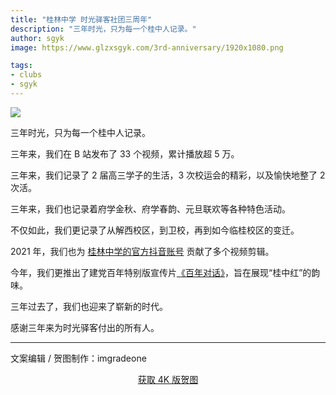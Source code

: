 ```yaml
---
title: "桂林中学 时光驿客社团三周年"
description: "三年时光，只为每一个桂中人记录。"
author: sgyk
image: https://www.glzxsgyk.com/3rd-anniversary/1920x1080.png

tags:
- clubs
- sgyk
---
```


![](https://www.glzxsgyk.com/3rd-anniversary/1920x1080.png)

三年时光，只为每一个桂中人记录。

三年来，我们在 B 站发布了 33 个视频，累计播放超 5 万。

三年来，我们记录了 2 届高三学子的生活，3 次校运会的精彩，以及愉快地整了 2 次活。

三年来，我们也记录着府学金秋、府学春韵、元旦联欢等各种特色活动。

不仅如此，我们更记录了从解西校区，到卫校，再到如今临桂校区的变迁。

2021 年，我们也为 [桂林中学的官方抖音账号](https://www.douyin.com/user/MS4wLjABAAAAiJPzu3OXepzsLYkJpaRcusbHumfpGp9yjiZ6TR1mRUY) 贡献了多个视频剪辑。

今年，我们更推出了建党百年特别版宣传片[《百年对话》](https://www.glzxsgyk.com/works/bainianduihua.html)，旨在展现“桂中红”的韵味。

三年过去了，我们也迎来了崭新的时代。

感谢三年来为时光驿客付出的所有人。

---

文案编辑 / 贺图制作：imgradeone

<div style="text-align: center">
  <p><a rel="nofollow noopener noreferrer" target="_blank" href="https://www.glzxsgyk.com/3rd-anniversary/3840x2160.png" class="button">获取 4K 版贺图</a></p>
</div>
